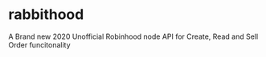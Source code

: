 # rabbithood
A Brand new 2020 Unofficial Robinhood node API for Create, Read and Sell Order funcitonality
